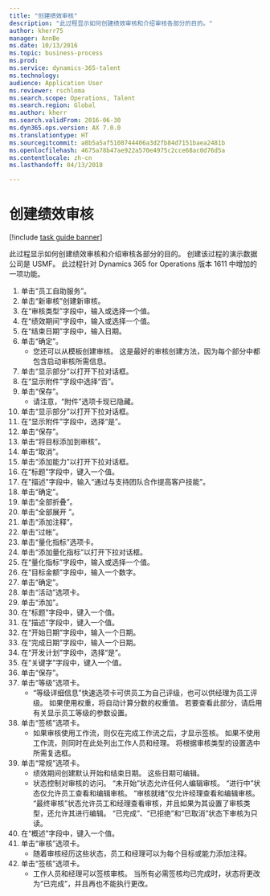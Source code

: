 ```yaml
--- 
title: "创建绩效审核"
description: "此过程显示如何创建绩效审核和介绍审核各部分的目的。"
author: kherr75
manager: AnnBe
ms.date: 10/13/2016
ms.topic: business-process
ms.prod: 
ms.service: dynamics-365-talent
ms.technology: 
audience: Application User
ms.reviewer: rschloma
ms.search.scope: Operations, Talent
ms.search.region: Global
ms.author: kherr
ms.search.validFrom: 2016-06-30
ms.dyn365.ops.version: AX 7.0.0
ms.translationtype: HT
ms.sourcegitcommit: a8b5a5af5108744406a3d2fb84d7151baea2481b
ms.openlocfilehash: 4675a78b47ae922a570e4975c2cce68ac0d76d5a
ms.contentlocale: zh-cn
ms.lasthandoff: 04/13/2018

---
```

# <a name="create-a-performance-review"></a>创建绩效审核

[!include [task guide banner](../../includes/task-guide-banner.md)]

此过程显示如何创建绩效审核和介绍审核各部分的目的。 创建该过程的演示数据公司是 USMF。 此过程针对 Dynamics 365 for Operations 版本 1611 中增加的一项功能。

1. 单击“员工自助服务”。
2. 单击“新审核”创建新审核。
3. 在“审核类型”字段中，输入或选择一个值。
4. 在“绩效期间”字段中，输入或选择一个值。
5. 在“结束日期”字段中，输入日期。
6. 单击“确定”。
    * 您还可以从模板创建审核。 这是最好的审核创建方法，因为每个部分中都包含启动审核所需信息。  
7. 单击“显示部分”以打开下拉对话框。
8. 在“显示附件”字段中选择“否”。
9. 单击“保存”。
    * 请注意，“附件”选项卡现已隐藏。  
10. 单击“显示部分”以打开下拉对话框。
11. 在“显示附件”字段中，选择“是”。
12. 单击“保存”。
13. 单击“将目标添加到审核”。
14. 单击“取消”。
15. 单击“添加能力”以打开下拉对话框。
16. 在“标题”字段中，键入一个值。
17. 在"描述"字段中，输入“通过与支持团队合作提高客户技能”。
18. 单击“确定”。
19. 单击“全部折叠”。
20. 单击“全部展开 ”。
21. 单击“添加注释”。
22. 单击“过帐”。
23. 单击“量化指标”选项卡。
24. 单击“添加量化指标”以打开下拉对话框。
25. 在“量化指标”字段中，输入或选择一个值。
26. 在“目标金额”字段中，输入一个数字。
27. 单击“确定”。
28. 单击“活动”选项卡。
29. 单击“添加”。
30. 在“标题”字段中，键入一个值。
31. 在“描述”字段中，键入一个值。
32. 在“开始日期”字段中，输入一个日期。
33. 在“完成日期”字段中，输入一个日期。
34. 在“开发计划”字段中，选择“是”。
35. 在“关键字”字段中，键入一个值。
36. 单击“保存”。
37. 单击“等级”选项卡。
    * “等级详细信息”快速选项卡可供员工为自己评级，也可以供经理为员工评级。 如果使用权重，将自动计算分数的权重值。    若要查看此部分，请启用有关显示员工等级的参数设置。  
38. 单击“签核”选项卡。
    * 如果审核使用工作流，则仅在完成工作流之后，才显示签核。 如果不使用工作流，则同时在此处列出工作人员和经理。 将根据审核类型的设置选中所需复选框。  
39. 单击“常规”选项卡。
    * 绩效期间创建默认开始和结束日期。 这些日期可编辑。  
    * 状态控制对审核的访问。 “未开始”状态允许任何人编辑审核。 “进行中”状态仅允许员工查看和编辑审核。 “审核就绪”仅允许经理查看和编辑审核。 “最终审核”状态允许员工和经理查看审核，并且如果为其设置了审核类型，还允许其进行编辑。 “已完成”、“已拒绝”和“已取消”状态下审核为只读。  
40. 在“概述”字段中，键入一个值。
41. 单击“审核”选项卡。
    * 随着审核经历这些状态，员工和经理可以为每个目标或能力添加注释。  
42. 单击“签核”选项卡。
    * 工作人员和经理可以签核审核。 当所有必需签核均已完成时，状态将更改为“已完成”，并且再也不能执行更改。  


